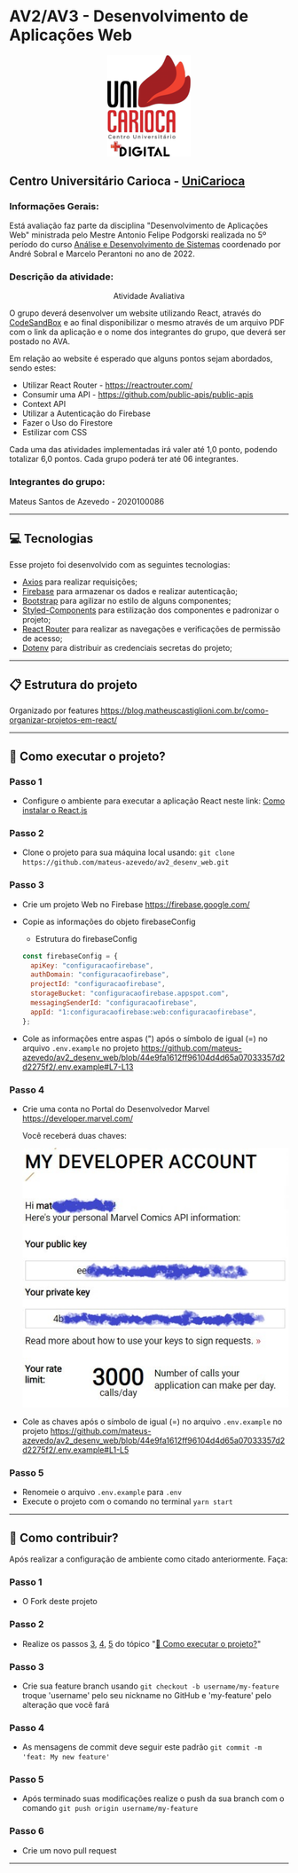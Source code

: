# AV2/AV3 - Desenvolvimento de Aplicações Web

<div align="center">
  <a href="https://www.unicarioca.edu.br/">
    <img src="./doc/logo_unicarioca.png" width="150" />
  </a>
</div>

## Centro Universitário Carioca - [UniCarioca](https://www.unicarioca.edu.br/)

### Informações Gerais:

Está avaliação faz parte da disciplina "Desenvolvimento de Aplicações Web" ministrada pelo Mestre Antonio Felipe Podgorski realizada no 5º período do curso [Análise e Desenvolvimento de Sistemas](https://unicarioca.edu.br/cursos/graduacao/analise-e-desenvolvimento-de-sistemas) coordenado por André Sobral e Marcelo Perantoni no ano de 2022.

### Descrição da atividade:

<p align="center">Atividade Avaliativa</p>

O grupo deverá desenvolver um website utilizando React, através do [CodeSandBox](https://codesandbox.io/) e ao final disponibilizar o mesmo através de um arquivo PDF com o link da aplicação e o nome dos integrantes do grupo, que deverá ser postado no AVA.

Em relação ao website é esperado que alguns pontos sejam abordados, sendo estes:

- Utilizar React Router - https://reactrouter.com/
- Consumir uma API - https://github.com/public-apis/public-apis
- Context API
- Utilizar a Autenticação do Firebase
- Fazer o Uso do Firestore
- Estilizar com CSS

Cada uma das atividades implementadas irá valer até 1,0 ponto, podendo totalizar 6,0 pontos.
Cada grupo poderá ter até 06 integrantes.

### Integrantes do grupo:

Mateus Santos de Azevedo - 2020100086

---

## 💻 Tecnologias

Esse projeto foi desenvolvido com as seguintes tecnologias:

- [Axios](https://axios-http.com/) para realizar requisições;
- [Firebase](https://firebase.google.com/) para armazenar os dados e realizar autenticação;
- [Bootstrap](https://getbootstrap.com/) para agilizar no estilo de alguns componentes;
- [Styled-Components](https://styled-components.com/) para estilização dos componentes e padronizar o projeto;
- [React Router](https://reactrouter.com/) para realizar as navegações e verificações de permissão de acesso;
- [Dotenv](https://create-react-app.dev/docs/adding-custom-environment-variables) para distribuir as credenciais secretas do projeto;

---

## 📋 Estrutura do projeto

Organizado por features
https://blog.matheuscastiglioni.com.br/como-organizar-projetos-em-react/

---

## 🤔 Como executar o projeto?

### Passo 1

- Configure o ambiente para executar a aplicação React neste link:
  [Como instalar o React.js](https://www.freecodecamp.org/portuguese/news/como-instalar-o-react-js-com-create-react-app/)

### Passo 2

- Clone o projeto para sua máquina local usando:
  `git clone https://github.com/mateus-azevedo/av2_desenv_web.git`

### Passo 3

- Crie um projeto Web no Firebase
  https://firebase.google.com/

- Copie as informações do objeto firebaseConfig
  - Estrutura do firebaseConfig
  ```js
  const firebaseConfig = {
    apiKey: "configuracaofirebase",
    authDomain: "configuracaofirebase",
    projectId: "configuracaofirebase",
    storageBucket: "configuracaofirebase.appspot.com",
    messagingSenderId: "configuracaofirebase",
    appId: "1:configuracaofirebase:web:configuracaofirebase",
  };
  ```
- Cole as informações entre aspas (") após o símbolo de igual (=) no arquivo `.env.example` no projeto
  https://github.com/mateus-azevedo/av2_desenv_web/blob/44e9fa1612ff96104d4d65a07033357d2d2275f2/.env.example#L7-L13

### Passo 4

- Crie uma conta no Portal do Desenvolvedor Marvel
  https://developer.marvel.com/

  Você receberá duas chaves:
  <div align="center">
    <img src="./doc/marvel-developer-example.jpg" />
  </div>

- Cole as chaves após o símbolo de igual (=) no arquivo `.env.example` no projeto
  https://github.com/mateus-azevedo/av2_desenv_web/blob/44e9fa1612ff96104d4d65a07033357d2d2275f2/.env.example#L1-L5

### Passo 5

- Renomeie o arquivo `.env.example` para `.env`
- Execute o projeto com o comando no terminal `yarn start`

---

## 🤩 Como contribuir?

Após realizar a configuração de ambiente como citado anteriormente. Faça:

### Passo 1

- O Fork deste projeto

### Passo 2

- Realize os passos <a href="#passo-3">3</a>, <a href="#passo-4">4</a>, <a href="#passo-5">5</a> do tópico "<a href="#-como-executar-o-projeto">🤔 Como executar o projeto?</a>"

### Passo 3

- Crie sua feature branch usando `git checkout -b username/my-feature` troque 'username' pelo seu nickname no GitHub e 'my-feature' pelo alteração que você fará

### Passo 4

- As mensagens de commit deve seguir este padrão `git commit -m 'feat: My new feature'`

### Passo 5

- Após terminado suas modificações realize o push da sua branch com o comando `git push origin username/my-feature`

### Passo 6

- Crie um novo pull request

---
